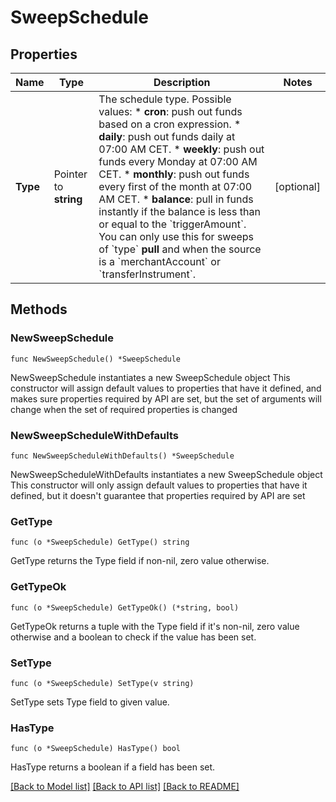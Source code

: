 # SweepSchedule

## Properties

Name | Type | Description | Notes
------------ | ------------- | ------------- | -------------
**Type** | Pointer to **string** | The schedule type.  Possible values:  * **cron**: push out funds based on a cron expression.  * **daily**: push out funds daily at 07:00 AM CET.  * **weekly**: push out funds every Monday at 07:00 AM CET.  * **monthly**: push out funds every first of the month at 07:00 AM CET.  * **balance**: pull in funds instantly if the balance is less than or equal to the &#x60;triggerAmount&#x60;. You can only use this for sweeps of &#x60;type&#x60; **pull** and when the source is a &#x60;merchantAccount&#x60; or &#x60;transferInstrument&#x60;. | [optional] 

## Methods

### NewSweepSchedule

`func NewSweepSchedule() *SweepSchedule`

NewSweepSchedule instantiates a new SweepSchedule object
This constructor will assign default values to properties that have it defined,
and makes sure properties required by API are set, but the set of arguments
will change when the set of required properties is changed

### NewSweepScheduleWithDefaults

`func NewSweepScheduleWithDefaults() *SweepSchedule`

NewSweepScheduleWithDefaults instantiates a new SweepSchedule object
This constructor will only assign default values to properties that have it defined,
but it doesn't guarantee that properties required by API are set

### GetType

`func (o *SweepSchedule) GetType() string`

GetType returns the Type field if non-nil, zero value otherwise.

### GetTypeOk

`func (o *SweepSchedule) GetTypeOk() (*string, bool)`

GetTypeOk returns a tuple with the Type field if it's non-nil, zero value otherwise
and a boolean to check if the value has been set.

### SetType

`func (o *SweepSchedule) SetType(v string)`

SetType sets Type field to given value.

### HasType

`func (o *SweepSchedule) HasType() bool`

HasType returns a boolean if a field has been set.


[[Back to Model list]](../README.md#documentation-for-models) [[Back to API list]](../README.md#documentation-for-api-endpoints) [[Back to README]](../README.md)


